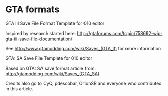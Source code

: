 GTA formats
===========

GTA III Save File Format Template for 010 editor

Inspired by research started here:
http://gtaforums.com/topic/758692-wip-gta-iii-save-file-documentation/

See http://www.gtamodding.com/wiki/Saves_(GTA_3) for more information


GTA: SA Save File Template for 010 editor

Based on GTA: SA save format article from:
http://gtamodding.com/wiki/Saves_(GTA_SA)

Credits also go to CyQ, pdescobar, OrionSR and everyone who contributed in this article.
